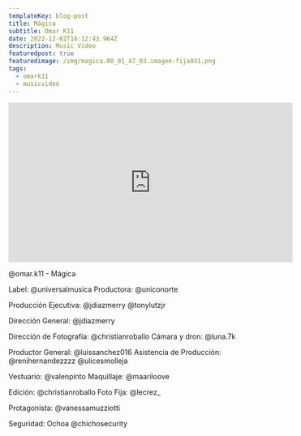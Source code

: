 ```yaml
---
templateKey: blog-post
title: Mágica
subtitle: Omar K11
date: 2022-12-02T16:12:43.964Z
description: Music Video
featuredpost: true
featuredimage: /img/magica.00_01_47_03.imagen-fija031.png
tags:
  - omark11
  - musicvideo
---
```

<iframe width="560" height="315" src="https://www.youtube.com/embed/Mpimp9eQlUM" title="YouTube video player" frameborder="0" allow="accelerometer; autoplay; clipboard-write; encrypted-media; gyroscope; picture-in-picture" allowfullscreen></iframe>

@omar.k11 - Mágica 

Label: @universalmusica 
Productora: @uniconorte 

Producción Ejecutiva:
@jdiazmerry 
@tonylutzjr 

Dirección General:
@jdiazmerry 

Dirección de Fotografía:
@christianroballo 
Cámara y dron:
@luna.7k 

Productor General:
@luissanchez016 
Asistencia de Producción:
@renihernandezzzz 
@ulicesmolleja

Vestuario:
@valenpinto 
Maquillaje:
@maariloove 

Edición: 
@christianroballo
Foto Fija:
@lecrez_ 

Protagonista:
@vanessamuzziotti 

Seguridad:
Ochoa
@chichosecurity